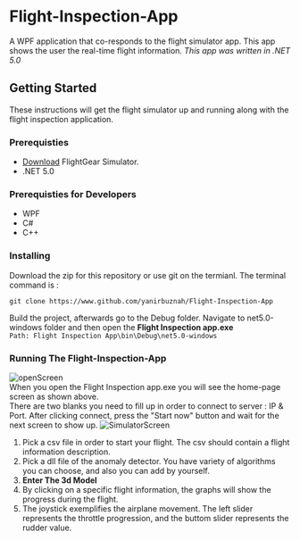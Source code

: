 # Flight-Inspection-App
A WPF application that co-responds to the flight simulator app.
This app shows the user the real-time flight information. *This app was written in .NET 5.0*
## Getting Started
These instructions will get the flight simulator up and running along with the flight inspection application.
### Prerequisties

* [Download](https://www.flightgear.org) FlightGear Simulator.
* .NET 5.0
### Prerequisties for Developers
* WPF
* C#
* C++
### Installing
Download the zip for this repository or use git on the termianl. The terminal command is :
```
git clone https://www.github.com/yanirbuznah/Flight-Inspection-App
```
Build the project, afterwards go to the Debug folder. Navigate to net5.0-windows folder and then open the **Flight Inspection app.exe**<br/>
```Path: Flight Inspection App\bin\Debug\net5.0-windows```

### Running The Flight-Inspection-App
![openScreen](https://user-images.githubusercontent.com/56928005/114165321-fdc7a200-9934-11eb-8bcf-17ff7ebb48a8.png)<br/>
When you open the Flight Inspection app.exe you will see the home-page screen as shown above.<br/>
There are two blanks you need to fill up in order to connect to server : IP & Port.
After clicking connect, press the "Start now" button and wait for the next screen to show up.
![SimulatorScreen](https://user-images.githubusercontent.com/56928005/114172473-62d3c580-993e-11eb-9515-5976ba107106.png)<br/>

1. Pick a csv file in order to start your flight. The csv should contain a flight information description.
2. Pick a dll file of the anomaly detector. You have variety of algorithms you can choose, and also you can add by yourself.
3. **Enter The 3d Model**
4. By clicking on a specific flight information, the graphs will show the progress during the flight.
5. The joystick exemplifies the airplane movement. The left slider represents the throttle progression, and the buttom slider represents the rudder value.

